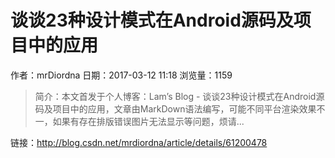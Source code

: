 # 谈谈23种设计模式在Android源码及项目中的应用
作者：mrDiordna
日期：2017-03-12 11:18
浏览量：1159
> 简介：本文首发于个人博客：Lam’s Blog - 谈谈23种设计模式在Android源码及项目中的应用，文章由MarkDown语法编写，可能不同平台渲染效果不一，如果有存在排版错误图片无法显示等问题，烦请...

 链接：http://blog.csdn.net/mrdiordna/article/details/61200478
